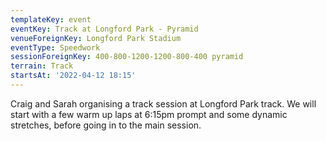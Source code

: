 ```yaml
---
templateKey: event
eventKey: Track at Longford Park - Pyramid
venueForeignKey: Longford Park Stadium
eventType: Speedwork
sessionForeignKey: 400-800-1200-1200-800-400 pyramid
terrain: Track
startsAt: '2022-04-12 18:15'
---
```

Craig and Sarah organising a track session at Longford Park track. We will start with a few 
warm up laps at 6:15pm prompt and some dynamic stretches, before going in to the main session.
